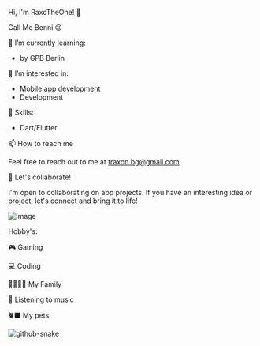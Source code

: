 Hi, I'm RaxoTheOne! 👋

Call Me Benni 😉

🌱 I’m currently learning:

 - by GPB Berlin

 👀 I’m interested in:

 - Mobile app development
 - Development

 💼 Skills:

 - Dart/Flutter

 📫 How to reach me

 Feel free to reach out to me at traxon.bg@gmail.com.

 🚀 Let's collaborate!

 I'm open to collaborating on app projects. If you have an interesting idea or project, let's connect and bring it to life!

 ![image](https://github.com/RaxoTheOne/RaxoTheOne/assets/146965063/3f03a90b-3161-4efb-b4a0-6614d77df06e)


 Hobby's:

 🎮 Gaming

 💻 Coding

 👨‍👩‍👧‍👧 My Family

 🎵 Listening to music

 🐈‍⬛ My pets


 <!---
 RaxoTheOne/RaxoTheOne is a ✨ special ✨ repository because its `README.md` (this file) appears on your GitHub profile.
 You can click the Preview link to take a look at your changes.
 --->

 ![github-snake](https://github.com/RaxoTheOne/RaxoTheOne/assets/146965063/45ef507e-7fba-4b27-8c2c-48f19223e5b3)
 <svg viewBox="-16 -32 880 192" width="880" height="192" xmlns="http://www.w3.org/2000/svg">
